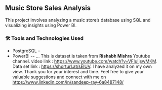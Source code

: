 ## Music Store Sales Analysis

This project involves analyzing a music store’s database using SQL and visualizing insights using Power BI.

### 🛠 Tools and Technologies Used
- PostgreSQL –
- PowerBI    -- ...
This is dataset is taken from **Rishabh Mishra** Youtube channel.
video link : https://www.youtube.com/watch?v=VFIuIjswMKM. 
Data set link :  https://shorturl.at/sEIUV. 
I have analyzed  it on my own view. Thank you for your interest and time. Feel free to give your valuable suggestions and connect with me on https://www.linkedin.com/in/sandeep-ray-6a8487148/
